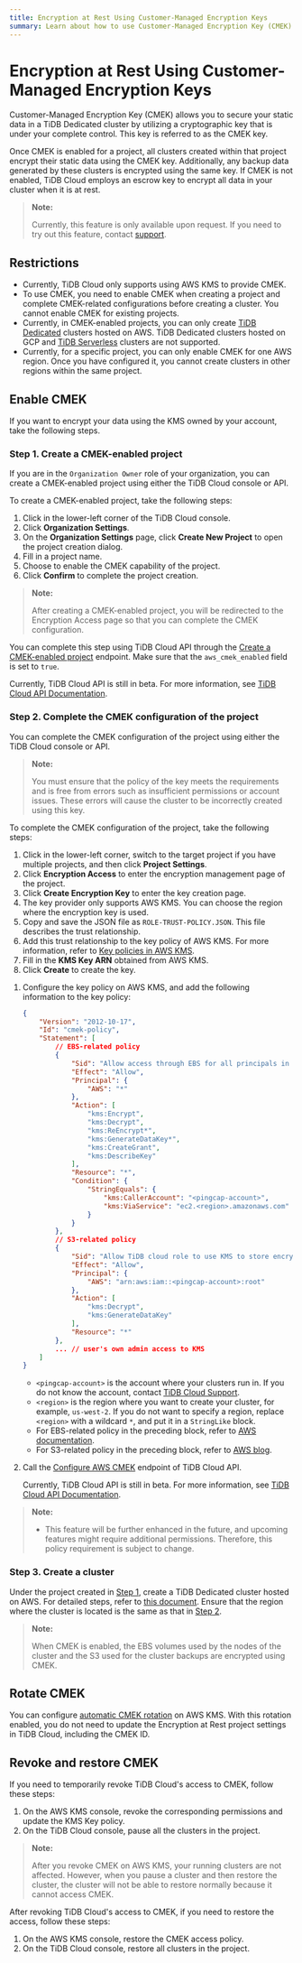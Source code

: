 ```yaml
---
title: Encryption at Rest Using Customer-Managed Encryption Keys
summary: Learn about how to use Customer-Managed Encryption Key (CMEK) in TiDB Cloud.
---
```


# Encryption at Rest Using Customer-Managed Encryption Keys

Customer-Managed Encryption Key (CMEK) allows you to secure your static data in a TiDB Dedicated cluster by utilizing a cryptographic key that is under your complete control. This key is referred to as the CMEK key.

Once CMEK is enabled for a project, all clusters created within that project encrypt their static data using the CMEK key. Additionally, any backup data generated by these clusters is encrypted using the same key. If CMEK is not enabled, TiDB Cloud employs an escrow key to encrypt all data in your cluster when it is at rest.

> **Note:**
>
> Currently, this feature is only available upon request. If you need to try out this feature, contact [support](/tidb-cloud/tidb-cloud-support.md).

## Restrictions

- Currently, TiDB Cloud only supports using AWS KMS to provide CMEK.
- To use CMEK, you need to enable CMEK when creating a project and complete CMEK-related configurations before creating a cluster. You cannot enable CMEK for existing projects.
- Currently, in CMEK-enabled projects, you can only create [TiDB Dedicated](/tidb-cloud/select-cluster-tier.md#tidb-dedicated) clusters hosted on AWS. TiDB Dedicated clusters hosted on GCP and [TiDB Serverless](/tidb-cloud/select-cluster-tier.md#tidb-serverless) clusters are not supported.
- Currently, for a specific project, you can only enable CMEK for one AWS region. Once you have configured it, you cannot create clusters in other regions within the same project.

## Enable CMEK

If you want to encrypt your data using the KMS owned by your account, take the following steps.

### Step 1. Create a CMEK-enabled project

If you are in the `Organization Owner` role of your organization, you can create a CMEK-enabled project using either the TiDB Cloud console or API.

<SimpleTab groupId="method">
<div label="Use Console" value="console">

To create a CMEK-enabled project, take the following steps:

1. Click <MDSvgIcon name="icon-top-organization" /> in the lower-left corner of the TiDB Cloud console.
2. Click **Organization Settings**.
3. On the **Organization Settings** page, click **Create New Project** to open the project creation dialog.
4. Fill in a project name.
5. Choose to enable the CMEK capability of the project.
6. Click **Confirm** to complete the project creation.

> **Note:**
>
> After creating a CMEK-enabled project, you will be redirected to the Encryption Access page so that you can complete the CMEK configuration.

</div>
<div label="Use API" value="api">

You can complete this step using TiDB Cloud API through the [Create a CMEK-enabled project](https://docs.pingcap.com/tidbcloud/api/v1beta#tag/Project/operation/CreateProject) endpoint. Make sure that the `aws_cmek_enabled` field is set to `true`.

Currently, TiDB Cloud API is still in beta. For more information, see [TiDB Cloud API Documentation](https://docs.pingcap.com/tidbcloud/api/v1beta).

</div>
</SimpleTab>

### Step 2. Complete the CMEK configuration of the project

You can complete the CMEK configuration of the project using either the TiDB Cloud console or API.

> **Note:**
>
> You must ensure that the policy of the key meets the requirements and is free from errors such as insufficient permissions or account issues. These errors will cause the cluster to be incorrectly created using this key.

<SimpleTab groupId="method">
<div label="Use Console" value="console">

To complete the CMEK configuration of the project, take the following steps:

1. Click <MDSvgIcon name="icon-left-projects" /> in the lower-left corner, switch to the target project if you have multiple projects, and then click **Project Settings**.
2. Click **Encryption Access** to enter the encryption management page of the project.
3. Click **Create Encryption Key** to enter the key creation page.
4. The key provider only supports AWS KMS. You can choose the region where the encryption key is used.
5. Copy and save the JSON file as `ROLE-TRUST-POLICY.JSON`. This file describes the trust relationship. 
6. Add this trust relationship to the key policy of AWS KMS. For more information, refer to [Key policies in AWS KMS](https://docs.aws.amazon.com/zh_cn/kms/latest/developerguide/key-policies.html).
7. Fill in the **KMS Key ARN** obtained from AWS KMS.
8. Click **Create** to create the key.

</div>
<div label="Use API" value="api">

1. Configure the key policy on AWS KMS, and add the following information to the key policy:

    ```json
    {
        "Version": "2012-10-17",
        "Id": "cmek-policy",
        "Statement": [
            // EBS-related policy
            {
                "Sid": "Allow access through EBS for all principals in the account that are authorized to use EBS",
                "Effect": "Allow",
                "Principal": {
                    "AWS": "*"
                },
                "Action": [
                    "kms:Encrypt",
                    "kms:Decrypt",
                    "kms:ReEncrypt*",
                    "kms:GenerateDataKey*",
                    "kms:CreateGrant",
                    "kms:DescribeKey"
                ],
                "Resource": "*",
                "Condition": {
                    "StringEquals": {
                        "kms:CallerAccount": "<pingcap-account>",
                        "kms:ViaService": "ec2.<region>.amazonaws.com"
                    }
                }
            },
            // S3-related policy
            {
                "Sid": "Allow TiDB cloud role to use KMS to store encrypted backup to S3",
                "Effect": "Allow",
                "Principal": {
                    "AWS": "arn:aws:iam::<pingcap-account>:root"
                },
                "Action": [
                    "kms:Decrypt",
                    "kms:GenerateDataKey"
                ],
                "Resource": "*"
            },
            ... // user's own admin access to KMS
        ]
    }
    ```

    - `<pingcap-account>` is the account where your clusters run in. If you do not know the account, contact [TiDB Cloud Support](/tidb-cloud/tidb-cloud-support.md).
    - `<region>` is the region where you want to create your cluster, for example, `us-west-2`. If you do not want to specify a region, replace `<region>` with a wildcard `*`, and put it in a `StringLike` block.
    - For EBS-related policy in the preceding block, refer to [AWS documentation](https://docs.aws.amazon.com/kms/latest/developerguide/conditions-kms.html#conditions-kms-caller-account).
    - For S3-related policy in the preceding block, refer to [AWS blog](https://repost.aws/knowledge-center/s3-bucket-access-default-encryption).

2. Call the [Configure AWS CMEK](https://docs.pingcap.com/tidbcloud/api/v1beta#tag/Cluster/operation/CreateAwsCmek) endpoint of TiDB Cloud API.

    Currently, TiDB Cloud API is still in beta. For more information, see [TiDB Cloud API Documentation](https://docs.pingcap.com/tidbcloud/api/v1beta).

</div>
</SimpleTab>

> **Note:**
>
> - This feature will be further enhanced in the future, and upcoming features might require additional permissions. Therefore, this policy requirement is subject to change.

### Step 3. Create a cluster

Under the project created in [Step 1](#step-1-create-a-cmek-enabled-project), create a TiDB Dedicated cluster hosted on AWS. For detailed steps, refer to [this document](/tidb-cloud/create-tidb-cluster.md). Ensure that the region where the cluster is located is the same as that in [Step 2](/tidb-cloud/tidb-cloud-encrypt-cmek.md#step-2-complete-the-cmek-configuration-of-the-project).

> **Note:**
>
> When CMEK is enabled, the EBS volumes used by the nodes of the cluster and the S3 used for the cluster backups are encrypted using CMEK.

## Rotate CMEK

You can configure [automatic CMEK rotation](http://docs.aws.amazon.com/kms/latest/developerguide/rotate-keys.html) on AWS KMS. With this rotation enabled, you do not need to update the Encryption at Rest project settings in TiDB Cloud, including the CMEK ID.

## Revoke and restore CMEK

If you need to temporarily revoke TiDB Cloud's access to CMEK, follow these steps:

1. On the AWS KMS console, revoke the corresponding permissions and update the KMS Key policy.
2. On the TiDB Cloud console, pause all the clusters in the project.

> **Note:**
>
> After you revoke CMEK on AWS KMS, your running clusters are not affected. However, when you pause a cluster and then restore the cluster, the cluster will not be able to restore normally because it cannot access CMEK.

After revoking TiDB Cloud's access to CMEK, if you need to restore the access, follow these steps:

1. On the AWS KMS console, restore the CMEK access policy.
2. On the TiDB Cloud console, restore all clusters in the project.
